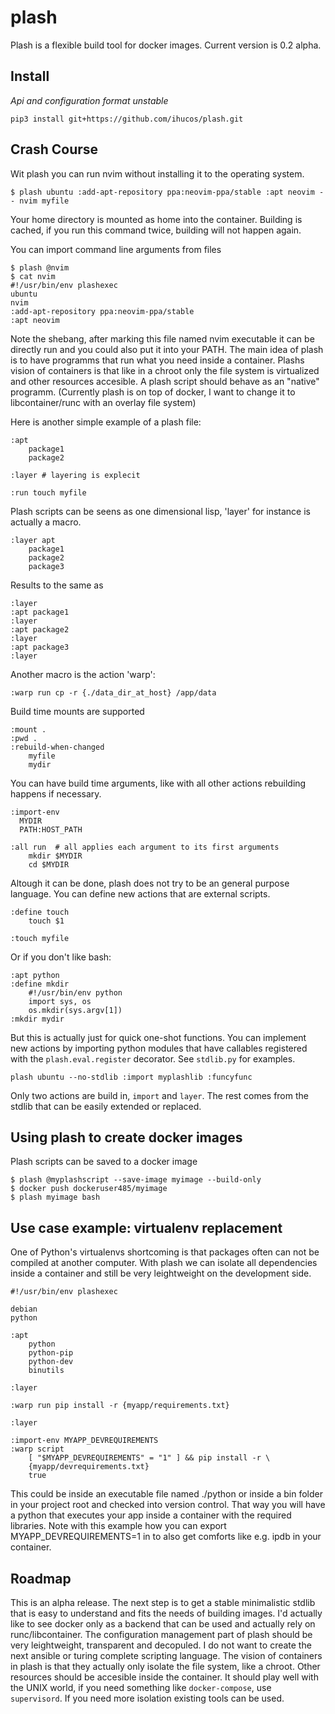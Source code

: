 # plash

Plash is a flexible build tool for docker images. Current version is 0.2 alpha.


## Install

*Api and configuration format unstable*

`pip3 install git+https://github.com/ihucos/plash.git`

## Crash Course

Wit plash you can run nvim without installing it to the operating system.
```
$ plash ubuntu :add-apt-repository ppa:neovim-ppa/stable :apt neovim -- nvim myfile
```
Your home directory is mounted as home into the container.
Building is cached, if you run this command twice, building will not happen again.

You can import command line arguments from files
```
$ plash @nvim
$ cat nvim
#!/usr/bin/env plashexec
ubuntu
nvim
:add-apt-repository ppa:neovim-ppa/stable
:apt neovim
```
Note the shebang, after marking this file named nvim executable it can be directly run and you could also put it into your PATH. The main idea of plash is to have programms that run what you need inside a container. Plashs vision of containers is that like in a chroot only the file system is virtualized and other resources accesible. A plash script should behave as an "native" programm. (Currently plash is on top of docker, I want to change it to libcontainer/runc with an overlay file system)

Here is another simple example of a plash file:
```
:apt
	package1
	package2

:layer # layering is explecit

:run touch myfile
```

Plash scripts can be seens as one dimensional lisp, 'layer' for instance is actually a macro.
```
:layer apt
	package1
	package2
	package3
```
Results to the same as
```
:layer
:apt package1
:layer
:apt package2
:layer
:apt package3
:layer
```
Another macro is the action 'warp':
```
:warp run cp -r {./data_dir_at_host} /app/data
```

Build time mounts are supported
```
:mount .
:pwd .
:rebuild-when-changed
	myfile
	mydir
```

You can have build time arguments, like with all other actions rebuilding happens if necessary.
```
:import-env
  MYDIR
  PATH:HOST_PATH

:all run  # all applies each argument to its first arguments
	mkdir $MYDIR
	cd $MYDIR
```

Altough it can be done, plash does not try to be an general purpose language. You can define new actions that are external scripts.

```
:define touch
	touch $1	

:touch myfile

```
Or if you don't like bash:
```
:apt python
:define mkdir
	#!/usr/bin/env python
	import sys, os
	os.mkdir(sys.argv[1])
:mkdir mydir
```

But this is actually just for quick one-shot functions. You can implement new actions by importing python modules that have callables registered with the `plash.eval.register` decorator. See `stdlib.py` for examples.
```
plash ubuntu --no-stdlib :import myplashlib :funcyfunc
```

Only two actions are build in, `import` and `layer`. The rest comes from the stdlib that can be easily extended or replaced.


## Using plash to create docker images

Plash scripts can be saved to a docker image
```
$ plash @myplashscript --save-image myimage --build-only
$ docker push dockeruser485/myimage
$ plash myimage bash
```

## Use case example: virtualenv replacement
One of Python's virtualenvs shortcoming is that packages often can not be compiled at another computer. With plash we can isolate all dependencies inside a container and still be very leightweight on the development side.


```
#!/usr/bin/env plashexec

debian
python

:apt
	python
	python-pip
	python-dev
	binutils

:layer

:warp run pip install -r {myapp/requirements.txt}

:layer

:import-env MYAPP_DEVREQUIREMENTS
:warp script
	[ "$MYAPP_DEVREQUIREMENTS" = "1" ] && pip install -r \
	{myapp/devrequirements.txt}
	true
```
This could be inside an executable file named ./python or inside a bin folder in your project root and checked into version control.
That way you will have a python that executes your app inside a container with the required libraries. Note with this example how you can export MYAPP_DEVREQUIREMENTS=1 in  to also get comforts like e.g. ipdb in your container.



## Roadmap
This is an alpha release. The next step is to get a stable minimalistic stdlib that is easy to understand and fits the needs of building images.
I'd actually like to see docker only as a backend that can be used and actually rely on runc/libcontainer. The configuration management part of plash should be very leightweight, transparent and decopuled. I do not want to create the next ansible or turing complete scripting language. The vision of containers in plash is that they actually only isolate the file system, like a chroot. Other resources should be accesible inside the container. It should play well with the UNIX world, if you need something like `docker-compose`, use `supervisord`. If you need more isolation existing tools can be used.
